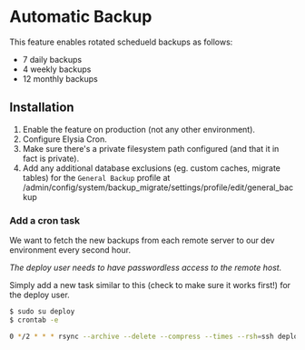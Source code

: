 # Automatic Backup

This feature enables rotated schedueld backups as follows:

- 7 daily backups
- 4 weekly backups
- 12 monthly backups

## Installation

1. Enable the feature on production (not any other environment).
2. Configure Elysia Cron.
3. Make sure there's a private filesystem path configured (and that it in fact is private).
4. Add any additional database exclusions (eg. custom caches, migrate tables) for the `General Backup` profile at /admin/config/system/backup_migrate/settings/profile/edit/general_backup

### Add a cron task

We want to fetch the new backups from each remote server to our dev environment
every second hour.

_The deploy user needs to have passwordless access to the remote host._

Simply add a new task similar to this (check to make sure it works first!) for
the deploy user.

```sh
$ sudo su deploy
$ crontab -e

0 */2 * * * rsync --archive --delete --compress --times --rsh=ssh deploy@<REMOTE_HOST>:/home/www/<REMOTE_HOME>/deploy/shared/sites/default/files/private/backup_migrate/ /home/deploy/remote-backups/<SITE_NAME>/
```
